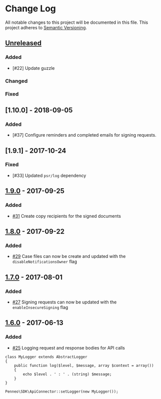 # Change Log
All notable changes to this project will be documented in this file.
This project adheres to [Semantic Versioning](http://semver.org/).

## [Unreleased]
### Added
- [\#22] Update guzzle

### Changed

### Fixed

## [1.10.0] - 2018-09-05
### Added
- [\#37] Configure reminders and completed emails for signing requests.

## [1.9.1] - 2017-10-24
### Fixed
- [\#33] Updated `psr/log` dependency

## [1.9.0] - 2017-09-25
### Added
- [\#31] Create copy recipients for the signed documents

## [1.8.0] - 2017-09-22
### Added
- [\#29] Case files can now be create and updated with the `disableNotificationsOwner` flag

## [1.7.0] - 2017-08-01
### Added
- [\#27] Signing requests can now be updated with the `enableInsecureSigning` flag

## [1.6.0] - 2017-06-13
### Added
- [\#25] Logging request and response bodies for API calls
```
class MyLogger extends AbstractLogger
{
    public function log($level, $message, array $context = array())
    {
        echo $level . ' : ' . (string) $message;
    }
}

Penneo\SDK\ApiConnector::setLogger(new MyLogger());
```

[comment]: # (Build Comparison Links)

[unreleased]: https://github.com/Penneo/sdk-php/compare/1.9.0...HEAD
[1.9.0]: https://github.com/Penneo/sdk-php/compare/1.8.0...1.9.0
[1.8.0]: https://github.com/Penneo/sdk-php/compare/1.7.0...1.8.0
[1.7.0]: https://github.com/Penneo/sdk-php/compare/1.6.0...1.7.0
[1.6.0]: https://github.com/Penneo/sdk-php/compare/1.5.0...1.6.0

[comment]: # (Issue Links)
[\#31]: https://github.com/Penneo/sdk-php/issues/31
[\#29]: https://github.com/Penneo/sdk-php/issues/29
[\#27]: https://github.com/Penneo/sdk-php/issues/27
[\#25]: https://github.com/Penneo/sdk-php/issues/25
